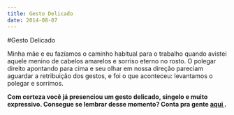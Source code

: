 ```yaml
---
title: Gesto Delicado
date: 2014-08-07
---
```


#Gesto Delicado

Minha mãe e eu fazíamos o caminho habitual para o trabalho quando avistei aquele menino de cabelos amarelos e sorriso eterno no rosto. O polegar direito apontando para cima e seu olhar em nossa direção pareciam aguardar a retribuição dos gestos, e foi o que aconteceu: levantamos o polegar e sorrimos.

<b> Com certeza você já presenciou um gesto delicado, singelo e muito expressivo. Consegue se lembrar desse momento? Conta pra gente <a href=pollyannas.github.io/6/seu-relato-aqui> aqui </a>.